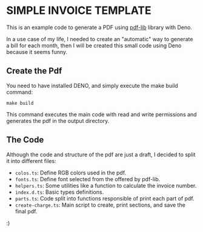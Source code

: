 # SIMPLE INVOICE TEMPLATE

This is an example code to generate a PDF using [pdf-lib](https://pdf-lib.js.org/) library with Deno.

In a use case of my life, I needed to create an "automatic" way to generate a bill for each month, then I will be created this small code using Deno because it seems funny.

## Create the Pdf

You need to have installed DENO, and simply execute the make build command:

```
make build
```

This command executes the main code with read and write permissions and generates the pdf in the output directory.

## The Code

Although the code and structure of the pdf are just a draft, I decided to split it into different files:

- `colos.ts`: Define RGB colors used in the pdf.
- `fonts.ts`: Define font selected from the offered by pdf-lib.
- `helpers.ts`: Some utilities like a function to calculate the invoice number.
- `index.d.ts`: Basic types definitions.
- `parts.ts`: Code split into functions responsible of print each part of pdf.
- `create-charge.ts`: Main script to create, print sections, and save the final pdf.

:)
